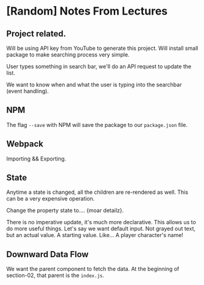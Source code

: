 # [Random] Notes From Lectures

## Project related.
Will be using API key from YouTube to generate this project.
Will install small package to make searching process very simple.

User types something in search bar, we'll do an API request to update the list.

We want to know when and what the user is typing into the searchbar (event handling).

## NPM
The flag `--save` with NPM will save the package to our `package.json` file.

## Webpack
Importing && Exporting.

## State

Anytime a state is changed, all the children are re-rendered as well. This can be a very expensive operation.

Change the property state to.... {moar detailz}.

There is no imperative update, it's much more declarative. This allows us to do more useful things.
Let's say we want default input. Not grayed out text, but an actual value. A starting value.
Like... A player character's name!

## Downward Data Flow
We want the parent component to fetch the data. At the beginning of section-02, that parent is the `index.js`. 